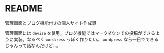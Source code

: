 # README

管理画面とブログ機能付きの個人サイト作成録

管理画面には `devise` を使用。ブログ機能ではマークダウンでの投稿ができるように実装。なるべく `wordpress` っぽく作りたい。 `wordpress` なら一日でできるじゃんって話なんだけど…。